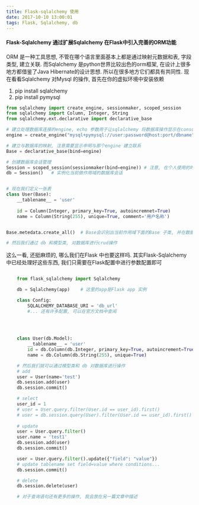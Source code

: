 ```yaml
---
title: Flask-sqlalchemy 使用
date: 2017-10-10 13:00:01
tags: Flask, Sqlalchemy, db
---
```


#### Flask-Sqlalchemy 通过扩展Sqlalchemy 在Flask中引入完善的ORM功能
ORM 是一种工具思想, 不管在哪个语言里面基本上都是通过映射元数据和表, 字段类型, 建立关联.
而Sqlalchemy 是python世界比较出色的orm框架, 在设计上很多地方都借鉴了Java Hibernate的设计思想. 所以在很多地方它们都具有共同性.
现在看看Sqlalchemy 对Mysql 的操作, 首先在你的虚拟环境中安装依赖

1. pip install sqlalchemy
2. pip install pymysql

```python
from sqlalchemy import create_engine, sessionmaker, scoped_session
from sqlalchemy import Column, Integer, String
from sqlalchemy.ext.declarative import declarative_base

# 建立处理数据库连接的engine, echo 参数用于让sqlalchemy 将数据库操作显示在console 中
engine = create_engine("mysql+pymysql://user:password@host:port/dbname", echo=True)

# 建立与数据库的映射, 注意需要显示申明与那个engine 建立联系
Base = declarative_base(bind=engine)

# 创建数据库会话管理
Session = scoped_session(sessionmaker(bind=engine)) # 注意, 在个人使用的时候不要直接使用sessionmaker, 即使官方示例是这样. 应该使用scoped_session包装
db = Session()   # 实例化当前做作用域的数据库会话


# 现在我们定义一张表
class User(Base):
    __tablename__ = 'user'
    
    id = Column(Integer, primary_key=True, autoincremnet=True)
    name = Column(String(255), unique=True, comment='用户名称')


Base.metedata.create_all()  # Base会识别出当前作用域下面的Base 子类, 并在数据库中创建相对应的表

# 然后我们通过 db 和模型类, 对数据库进行crud操作
```

这么一看, 还挺麻烦的, 哪么我们在Flask 中也要这样吗. 其实Flask-Sqlalchemy 中已经处理好这些东西, 我们只需要在Flask配置中进行参数配置即可

```python

    from flask_sqlalchemy import Sqlalchemy

    db = Sqlalchemy(app)    # 这里的app是Flask app 实例

    class Config:
        SQLALCHEMY_DATABASE_URI = 'db_url'
        #... 还有许多配置, 可以在官方文档中查阅
    
    
    

    class User(db.Model):
        __tablename__ = 'user'
        id = db.Column(db.Integer, primary_key=True, autoincrement=True)
        name = db.Column(db.String(255), unique=True)

    # 然后我们就可以通过模型类和 db 对数据库进行操作
    # add
    user = User(name='test')
    db.session.add(user)
    db.session.commit()

    # select
    user_id = 1   
    # user = User.query.filter(User.id == user_id).first()
    # user = db.session.query(User).filter(User.id == user_id).first()
    
    # update
    user = User.query.filter()
    user.name = 'test1'
    db.session.add(user)
    db.session.commit()

    user = User.query.filter().update({"field": "value"})
    # update tablename set field=value where conditions...
    db.session.commit()

    # delete
    db.session.delete(user)

    # 对于查询语句还有更多的操作, 我会放在另一篇文章中描述
```
